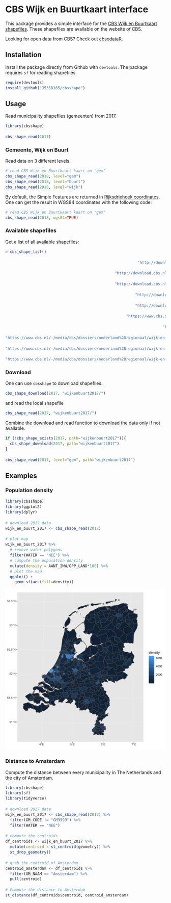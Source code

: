 # CBS Wijk en Buurtkaart interface

This package provides a simple interface for the [CBS Wijk en Buurtkaart shapefiles](https://www.cbs.nl/nl-nl/reeksen/geografische-data). These shapefiles are available on the website of CBS.

Looking for open data from CBS? Check out [cbsodataR](https://github.com/edwindj/cbsodataR).

## Installation

Install the package directly from Github with `devtools`. The package requires `sf` for reading shapefiles.
``` R
require(devtools)
install_github("J535D165/cbsshape")
```

## Usage

Read municipality shapefiles (gemeenten) from 2017.

``` R
library(cbsshape)

cbs_shape_read(2017)
```

### Gemeente, Wijk en Buurt

Read data on 3 different levels.

``` R
# read CBS Wijk en Buurtkaart kaart on "gem"
cbs_shape_read(2018, level="gem")
cbs_shape_read(2018, level="buurt")
cbs_shape_read(2018, level="wijk")
```

By default, the Simple Features are returned in [Rijksdriehoek coordinates](https://nl.wikipedia.org/wiki/Rijksdriehoeksco%C3%B6rdinaten). One can get the result in WGS84 coordinates with the following code:

``` R
# read CBS Wijk en Buurtkaart kaart on "gem"
cbs_shape_read(2018, wgs84=TRUE)
```

### Available shapefiles

Get a list of all available shapefiles:

``` R 
> cbs_shape_list()
                                                                                                                         2009 
                                                          "http://download.cbs.nl/regionale-kaarten/2009-buurtkaart-gn-3.zip" 
                                                                                                                         2010 
                                                "http://download.cbs.nl/regionale-kaarten/2010-buurtkaart-shape-versie-3.zip" 
                                                                                                                         2011 
                                                "http://download.cbs.nl/regionale-kaarten/2011-buurtkaart-shape-versie-3.zip" 
                                                                                                                         2012 
                                                         "http://download.cbs.nl/regionale-kaarten/shape-2012-versie-3.0.zip" 
                                                                                                                         2013 
                                                         "http://download.cbs.nl/regionale-kaarten/shape-2013-versie-3-0.zip" 
                                                                                                                         2014 
                                                     "https://www.cbs.nl/-/media/_pdf/2016/35/shape%202014%20versie%2030.zip" 
                                                                                                                         2015 
                                                                     "https://www.cbs.nl/-/media/_pdf/2017/36/buurt_2015.zip" 
                                                                                                                         2016 
"https://www.cbs.nl/-/media/cbs/dossiers/nederland%20regionaal/wijk-en-buurtstatistieken/shape%202016%20versie%2030.zip"
                                                                                                                         2017 
"https://www.cbs.nl/-/media/cbs/dossiers/nederland%20regionaal/wijk-en-buurtstatistieken/wijkbuurtkaart_2017_v3.zip"
                                                                                                                         2018 
"https://www.cbs.nl/-/media/cbs/dossiers/nederland%20regionaal/wijk-en-buurtstatistieken/wijkbuurtkaart_2018_v2.zip"

```

### Download

One can use `cbsshape` to download shapefiles.
``` R
cbs_shape_download(2017, "wijkenbuurt2017/")
```

and read the local shapefile

``` R
cbs_shape_read(2017, "wijkenbuurt2017/")

```

Combine the download and read function to download the data only if not available. 

``` R
if (!cbs_shape_exists(2017, path="wijkenbuurt2017")){
  cbs_shape_download(2017, path="wijkenbuurt2017")
}

cbs_shape_read(2017, level="gem", path="wijkenbuurt2017")
```

## Examples

### Population density

``` R
library(cbsshape)
library(ggplot2)
library(dplyr)

# download 2017 data
wijk_en_buurt_2017 <- cbs_shape_read(2017)

# plot map
wijk_en_buurt_2017 %>% 
  # remove water polygons
  filter(WATER == "NEE") %>%
  # compute the population density
  mutate(density = AANT_INW/OPP_LAND*100) %>% 
  # plot the map
  ggplot() + 
    geom_sf(aes(fill=density))
```

![Population density](figs/demo_population.png)

### Distance to Amsterdam

Compute the distance between every municipality in The Netherlands and the
city of Amsterdam. 

``` R
library(cbsshape)
library(sf)
library(tidyverse)

# download 2017 data
wijk_en_buurt_2017 <- cbs_shape_read(2017) %>%     
  filter(GM_CODE != "GM9999") %>% 
  filter(WATER == "NEE")
  
# compute the centroids
df_centroids <- wijk_en_buurt_2017 %>% 
  mutate(centroid = st_centroid(geometry)) %>%
  st_drop_geometry()

# grab the centroid of Amsterdam
centroid_amsterdam <- df_centroids %>% 
  filter(GM_NAAM == "Amsterdam") %>% 
  pull(centroid)

# Compute the distance to Amsterdam
st_distance(df_centroids$centroid, centroid_amsterdam)

```



